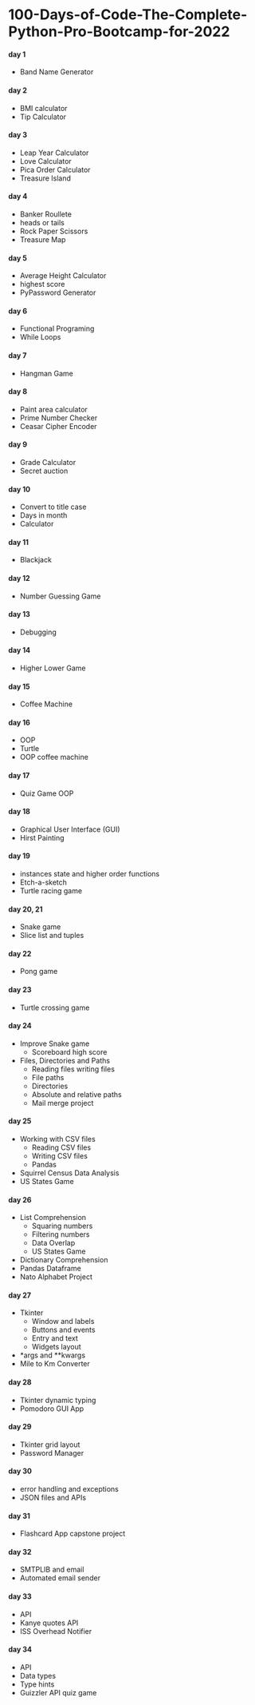 # 100-Days-of-Code-The-Complete-Python-Pro-Bootcamp-for-2022

#### day 1 
- Band Name Generator
#### day 2
- BMI calculator
- Tip Calculator
#### day 3
- Leap Year Calculator
- Love Calculator
- Pica Order Calculator
- Treasure Island
#### day 4
- Banker Roullete
- heads or tails
- Rock Paper Scissors
- Treasure Map
#### day 5
- Average Height Calculator
- highest score
- PyPassword Generator
#### day 6
- Functional Programing
- While Loops
#### day 7
- Hangman Game
#### day 8
- Paint area calculator
- Prime Number Checker
- Ceasar Cipher Encoder
#### day 9
- Grade Calculator
- Secret auction
#### day 10
- Convert to title case
- Days in month
- Calculator
#### day 11
- Blackjack
#### day 12
- Number Guessing Game
#### day 13
- Debugging
#### day 14
- Higher Lower Game
#### day 15
- Coffee Machine
#### day 16
- OOP
- Turtle
- OOP coffee machine
#### day 17
- Quiz Game OOP
#### day 18
- Graphical User Interface (GUI)
- Hirst Painting
#### day 19
- instances state and higher order functions
- Etch-a-sketch
- Turtle racing game
#### day 20, 21
- Snake game
- Slice list and tuples
#### day 22
- Pong game
#### day 23
- Turtle crossing game
#### day 24
- Improve Snake game
  - Scoreboard high score
- Files, Directories and Paths
  - Reading files writing files
  - File paths
  - Directories
  - Absolute and relative paths
  - Mail merge project
#### day 25
- Working with CSV files
  - Reading CSV files
  - Writing CSV files
  - Pandas
- Squirrel Census Data Analysis
- US States Game
#### day 26
- List Comprehension
  - Squaring numbers
  - Filtering numbers
  - Data Overlap
  - US States Game
- Dictionary Comprehension
- Pandas Dataframe
- Nato Alphabet Project
#### day 27
- Tkinter
  - Window and labels
  - Buttons and events
  - Entry and text
  - Widgets layout
- *args and **kwargs
- Mile to Km Converter
#### day 28
- Tkinter dynamic typing
- Pomodoro GUI App
#### day 29
- Tkinter grid layout
- Password Manager
#### day 30
- error handling and exceptions
- JSON files and APIs
#### day 31
- Flashcard App capstone project
#### day 32
- SMTPLIB and email
- Automated email sender
#### day 33
- API 
- Kanye quotes API
- ISS Overhead Notifier
#### day 34
- API
- Data types
- Type hints
- Guizzler API quiz game